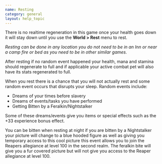 ```yaml
---
name: Resting
category: general
layout: help_topic
---
```

There is no realtime regeneration in this game once your health goes down it will stay down until you use the **World > Rest** menu to rest.

_Resting can be done in any location you do not need to be in an Inn or near a camp fire or bed as you need to be in other similar games._

After resting if no random event happened your health, mana and stamina should regenerate to full and if applicable your active combat pet will also have its stats regenerated to full.

When you rest there is a chance that you will not actually rest and some random event occurs that disrupts your sleep. Random events include:

*   Dreams of your times before slavery
*   Dreams of events/tasks you have performed
*   Getting Bitten by a Feralkin/Nightstalker

Some of these dreams/events give you items or special effects such as the +33 experience bonus effect.

You can be bitten when resting at night if you are bitten by a Nightstalker your picture will change to a blue hooded figure as well as giving you temporary access to this cool picture this event allows you to join the Reapers allegiance at level 100 in the second realm. The feralkin bite will give you a fur covered picture but will not give you access to the Reaper allegiance at level 100.